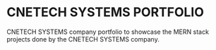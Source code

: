 # CNETECH SYSTEMS PORTFOLIO

CNETECH SYSTEMS company portfolio to showcase the MERN stack projects done by the CNETECH SYSTEMS company.
